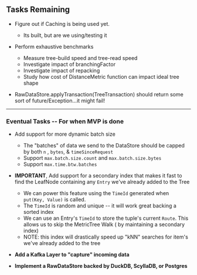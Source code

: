 ## Tasks Remaining


- Figure out if Caching is being used yet.
    - Its built, but are we using/testing it


- Perform exhaustive benchmarks
  - Measure tree-build speed and tree-read speed
  - Investigate impact of branchingFactor
  - Investigate impact of repacking
  - Study how cost of DistanceMetric function can impact ideal tree shape


- RawDataStore.applyTransaction(TreeTransaction) should return some sort of future/Exception...it might fail!

---


### Eventual Tasks -- For when MVP is done

- Add support for more dynamic batch size
    - The "batches" of data we send to the DataStore should be capped by both `n` , `bytes`, & `timeSinceRequest`
    - Support `max.batch.size.count` and `max.batch.size.bytes`
    - Support `max.time.btw.batches`

- **IMPORTANT**, Add support for a secondary index that makes it fast to find the LeafNode containing any `Entry` we've
  already added to the Tree
    - We can power this feature using the `TimeId` generated when `put(Key, Value)` is called.
    - The `TimeId` is random and unique -- it will work great backing a sorted index
    - We can use an Entry's `TimeId` to store the tuple's current `Route`. This allows us to skip the MetricTree Walk (
      by maintaining a secondary index)
    - NOTE: this index will drastically speed up "kNN" searches for item's we've already added to the tree

  
- **Add a Kafka Layer to "capture" incoming data**


- **Implement a RawDataStore backed by DuckDB, ScyllaDB, or Postgres**

